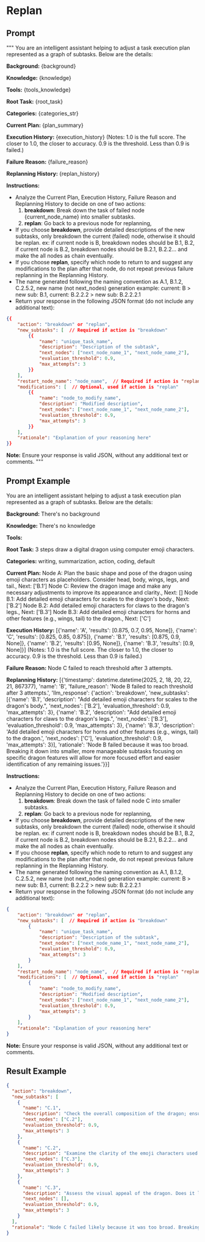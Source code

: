 # Replan

## Prompt

"""
You are an intelligent assistant helping to adjust a task execution plan represented as a graph of subtasks. Below are the details:

**Background:**
{background}

**Knowledge:**
{knowledge}

**Tools:**
{tools_knowledge}

**Root Task:**
{root_task}

**Categories:**
{categories_str}

**Current Plan:**
{plan_summary}

**Execution History:**
{execution_history}
(Notes: 1.0 is the full score. The closer to 1.0, the closer to accuracy. 0.9 is the threshold. Less than 0.9 is failed.)

**Failure Reason:**
{failure_reason}

**Replanning History:**
{replan_history}

**Instructions:**
- Analyze the Current Plan, Execution History, Failure Reason and Replanning History to decide on one of two actions:
    1. **breakdown**: Break down the task of failed node {current_node_name} into smaller subtasks.
    2. **replan**: Go back to a previous node for replanning, 
- If you choose **breakdown**, provide detailed descriptions of the new subtasks, only breakdown the current (failed) node, otherwise it should be replan. ex: if current node is B, breakdown nodes should be B.1, B.2, if current node is B.2, breakdown nodes should be B.2.1, B.2.2... and make the all nodes as chain eventually.
- If you choose **replan**, specify which node to return to and suggest any modifications to the plan after that node, do not repeat previous failure replanning in the Replanning History.
- The name generated following the naming convention as A.1, B.1.2, C.2.5.2, new name (not next_nodes) generation example: current: B > new sub: B.1, current: B.2.2.2 > new sub: B.2.2.2.1
- Return your response in the following JSON format (do not include any additional text):

```json
{{
    "action": "breakdown" or "replan",
    "new_subtasks": [  // Required if action is "breakdown"
        {{
            "name": "unique_task_name",
            "description": "Description of the subtask",
            "next_nodes": ["next_node_name_1", "next_node_name_2"],
            "evaluation_threshold": 0.9,
            "max_attempts": 3
        }}
    ],
    "restart_node_name": "node_name",  // Required if action is "replan"
    "modifications": [  // Optional, used if action is "replan"
        {{
            "name": "node_to_modify_name",
            "description": "Modified description",
            "next_nodes": ["next_node_name_1", "next_node_name_2"],
            "evaluation_threshold": 0.9,
            "max_attempts": 3
        }}
    ],
    "rationale": "Explanation of your reasoning here"
}}
```

**Note:** Ensure your response is valid JSON, without any additional text or comments.
"""


## Prompt Example

You are an intelligent assistant helping to adjust a task execution plan represented as a graph of subtasks. Below are the details:

**Background:**
There's no background

**Knowledge:**
There's no knowledge

**Tools:**


**Root Task:**
3 steps draw a digital dragon using computer emoji characters.

**Categories:**
writing, summarization, action, coding, default

**Current Plan:**
Node A: Plan the basic shape and pose of the dragon using emoji characters as placeholders.  Consider head, body, wings, legs, and tail., Next: ['B.1']
Node C: Review the dragon image and make any necessary adjustments to improve its appearance and clarity., Next: []
Node B.1: Add detailed emoji characters for scales to the dragon's body., Next: ['B.2']
Node B.2: Add detailed emoji characters for claws to the dragon's legs., Next: ['B.3']
Node B.3: Add detailed emoji characters for horns and other features (e.g., wings, tail) to the dragon., Next: ['C']


**Execution History:**
[{'name': 'A', 'results': [0.875, 0.7, 0.95, None]}, {'name': 'C', 'results': [0.825, 0.85, 0.875]}, {'name': 'B.1', 'results': [0.875, 0.9, None]}, {'name': 'B.2', 'results': [0.95, None]}, {'name': 'B.3', 'results': [0.9, None]}]
(Notes: 1.0 is the full score. The closer to 1.0, the closer to accuracy. 0.9 is the threshold. Less than 0.9 is failed.)

**Failure Reason:**
Node C failed to reach threshold after 3 attempts.

**Replanning History:**
[{'timestamp': datetime.datetime(2025, 2, 18, 20, 22, 21, 867377), 'name': 'B', 'failure_reason': 'Node B failed to reach threshold after 3 attempts.', 'llm_response': {'action': 'breakdown', 'new_subtasks': [{'name': 'B.1', 'description': "Add detailed emoji characters for scales to the dragon's body.", 'next_nodes': ['B.2'], 'evaluation_threshold': 0.9, 'max_attempts': 3}, {'name': 'B.2', 'description': "Add detailed emoji characters for claws to the dragon's legs.", 'next_nodes': ['B.3'], 'evaluation_threshold': 0.9, 'max_attempts': 3}, {'name': 'B.3', 'description': 'Add detailed emoji characters for horns and other features (e.g., wings, tail) to the dragon.', 'next_nodes': ['C'], 'evaluation_threshold': 0.9, 'max_attempts': 3}], 'rationale': 'Node B failed because it was too broad.  Breaking it down into smaller, more manageable subtasks focusing on specific dragon features will allow for more focused effort and easier identification of any remaining issues.'}}]

**Instructions:**
- Analyze the Current Plan, Execution History, Failure Reason and Replanning History to decide on one of two actions:
    1. **breakdown**: Break down the task of failed node C into smaller subtasks.
    2. **replan**: Go back to a previous node for replanning, 
- If you choose **breakdown**, provide detailed descriptions of the new subtasks, only breakdown the current (failed) node, otherwise it should be replan. ex: if current node is B, breakdown nodes should be B.1, B.2, if current node is B.2, breakdown nodes should be B.2.1, B.2.2... and make the all nodes as chain eventually.
- If you choose **replan**, specify which node to return to and suggest any modifications to the plan after that node, do not repeat previous failure replanning in the Replanning History.
- The name generated following the naming convention as A.1, B.1.2, C.2.5.2, new name (not next_nodes) generation example: current: B > new sub: B.1, current: B.2.2.2 > new sub: B.2.2.2.1
- Return your response in the following JSON format (do not include any additional text):

```json
{
    "action": "breakdown" or "replan",
    "new_subtasks": [  // Required if action is "breakdown"
        {
            "name": "unique_task_name",
            "description": "Description of the subtask",
            "next_nodes": ["next_node_name_1", "next_node_name_2"],
            "evaluation_threshold": 0.9,
            "max_attempts": 3
        }
    ],
    "restart_node_name": "node_name",  // Required if action is "replan"
    "modifications": [  // Optional, used if action is "replan"
        {
            "name": "node_to_modify_name",
            "description": "Modified description",
            "next_nodes": ["next_node_name_1", "next_node_name_2"],
            "evaluation_threshold": 0.9,
            "max_attempts": 3
        }
    ],
    "rationale": "Explanation of your reasoning here"
}
```

**Note:** Ensure your response is valid JSON, without any additional text or comments.


## Result Example

```json
{
  "action": "breakdown",
  "new_subtasks": [
    {
      "name": "C.1",
      "description": "Check the overall composition of the dragon; ensure the head, body, wings, legs, and tail are properly proportioned and positioned.",
      "next_nodes": ["C.2"],
      "evaluation_threshold": 0.9,
      "max_attempts": 3
    },
    {
      "name": "C.2",
      "description": "Examine the clarity of the emoji characters used. Are they easily identifiable and do they blend well together?",
      "next_nodes": ["C.3"],
      "evaluation_threshold": 0.9,
      "max_attempts": 3
    },
    {
      "name": "C.3",
      "description": "Assess the visual appeal of the dragon. Does it look like a cohesive and aesthetically pleasing image?",
      "next_nodes": [],
      "evaluation_threshold": 0.9,
      "max_attempts": 3
    }
  ],
  "rationale": "Node C failed likely because it was too broad. Breaking it down into smaller, more specific review tasks (composition, clarity, and overall appeal) will allow for more focused feedback and iterative improvements."
}
```
